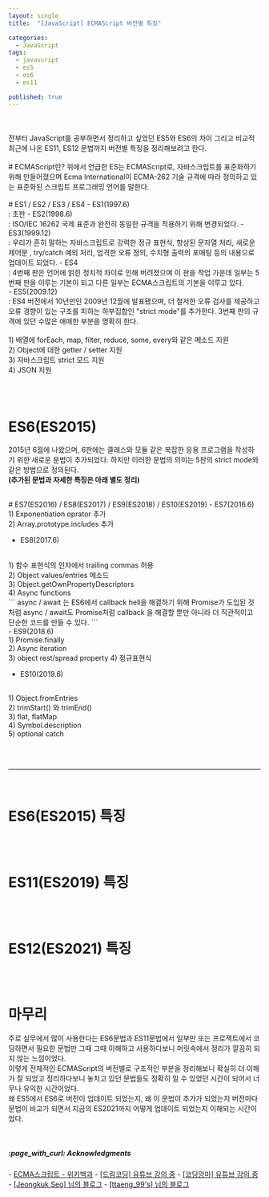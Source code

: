 ```yaml
---
layout: single
title:  "[JavaScript] ECMAScript 버전별 특징"

categories:
  - JavaScript
tags:
  - javascript
  - es5
  - es6
  - es11

published: true
---
```


<br/>
<br/>전부터 JavaScript를 공부하면서 정리하고 싶었던 ES5와 ES6의 차이 그리고 비교적 최근에 나온 ES11, ES12 문법까지 버전별 특징을 정리해보려고 한다.
<br/><br/>
# ECMAScript란?
위에서 언급한 ES는 ECMAScript로, 자바스크립트를 표준화하기 위해 만들어졌으며 Ecma International이 ECMA-262 기술 규격에 따라 정의하고 있는 표준화된 스크립트 프로그래밍 언어를 말한다. 
<br/><br/>
# ES1 / ES2 / ES3 / ES4
- ES1(1997.6)
<br/> : 초판
- ES2(1998.6) 
<br/> : ISO/IEC 16262 국제 표준과 완전히 동일한 규격을 적용하기 위해 변경되었다.
- ES3(1999.12)
<br/> : 우리가 흔히 말하는 자바스크립트로 강력한 정규 표현식, 향상된 문자열 처리, 새로운 제어문 , try/catch 예외 처리, 엄격한 오류 정의, 수치형 출력의 포매팅 등의 내용으로 업데이트 되었다.
- ES4 
<br/> : 4번째 판은 언어에 얽힌 정치적 차이로 인해 버려졌으며 이 판을 작업 가운데 일부는 5번째 판을 이루는 기본이 되고 다른 일부는 ECMA스크립트의 기본을 이루고 있다.
<br/>
- ES5(2009.12)
<br/> : ES4 버전에서 10년만인 2009년 12월에 발표됐으며, 더 철저한 오류 검사를 제공하고 오류 경향이 있는 구조를 피하는 하부집합인 
"strict mode"를 추가한다. 3번째 판의 규격에 있던 수많은 애매한 부분을 명확히 한다.
<br/><br/>
1) 배열에 forEach, map, filter, reduce, some, every와 같은 메소드 지원<br/>
2) Object에 대한 getter / setter 지원<br/>
3) 자바스크립트 strict 모드 지원 <br/>
4) JSON 지원

<br/><br/>

# ES6(ES2015)
2015년 6월에 나왔으며, 6판에는 클래스와 모듈 같은 복잡한 응용 프로그램을 작성하기 위한 새로운 문법이 추가되었다. 
하지만 이러한 문법의 의미는 5판의 strict mode와 같은 방법으로 정의된다.
<br/>
**(추가된 문법과 자세한 특징은 아래 별도 정리)**

<br/>
# ES7(ES2016) / ES8(ES2017) / ES9(ES2018) / ES10(ES2019)
- ES7(2016.6)
<br/> 
1) Exponentiation oprator 추가 <br/>
2) Array.prototype.includes 추가 <br/>

- ES8(2017.6)
<br/> 
1) 함수 표현식의 인자에서 trailing commas 허용  <br/>
2) Object values/entries 메소드  <br/>
3) Object.getOwnPropertyDescriptors <br/>
4) Async functions <br/>
```
async / await 는 ES6에서 callback hell을 해결하기 위해 Promise가 도입된 것처럼 
async / await도 Promise처럼 callback 을 해결할 뿐만 아니라 더 직관적이고 단순한 코드를 만들 수 있다.
```
<br/>
- ES9(2018.6) 
<br/>
1) Promise.finally <br/>
2) Async iteration <br/>
3) object rest/spread property 
4) 정규표현식 <br/>

- ES10(2019.6) 
<br/> 
1) Object.fromEntries <br/>
2) trimStart() 와 trimEnd() <br/>
3) flat, flatMap<br/>
4) Symbol.description <br/>
5) optional catch <br/>


<br/><br/>

---

<br/>

# ES6(ES2015) 특징
<br/><br/>
# ES11(ES2019) 특징
<br/><br/>
# ES12(ES2021) 특징


<br/><br/>
# 마무리
주로 실무에서 많이 사용한다는 ES6문법과 ES11문법에서 일부만 또는 프로젝트에서 코딩하면서 필요한 문법만 그때 그때 이해하고 사용하다보니 머릿속에서 정리가 깔끔히 되지 않는 느낌이었다.
<br/>이렇게 전체적인 ECMAScript의 버전별로 구조적인 부분을 정리해보니 확실히 더 이해가 잘 되었고 정리하다보니 놓치고 있던 문법들도 정확히 알 수 있었던 시간이 되어서 너무나 유익한 시간이었다.
<br/>왜 ES5에서 ES6로 버전이 업데이트 되었는지, 왜 이 문법이 추가가 되었는지 버전마다 문법이 비교가 되면서 지금의 ES2021까지 어떻게 업데이트 되었는지 이해되는 시간이었다.


<br/>
<h5>:page_with_curl: Acknowledgments</h5>
- <a href="https://ko.wikipedia.org/wiki/ECMA%EC%8A%A4%ED%81%AC%EB%A6%BD%ED%8A%B8">ECMA스크립트 - 위키백과</a>
- <a href="https://www.youtube.com/watch?v=36HrZHzPeuY">[드림코딩] 유튜브 강의 중</a>
- <a href="https://www.youtube.com/watch?v=CvKSR94D0QE&list=PLZKTXPmaJk8JZ2NAC538UzhY_UNqMdZB4&index=19">[코딩앙마] 유튜브 강의 중</a>
- <a href="https://medium.com/sjk5766/ecma-script-es-%EC%A0%95%EB%A6%AC%EC%99%80-%EB%B2%84%EC%A0%84%EB%B3%84-%ED%8A%B9%EC%A7%95-77715f696dcb">[Jeongkuk Seo] 님의 블로그</a>
- <a href="https://abangpa1ace.tistory.com/231">[ttaeng_99's] 님의 블로그</a>




